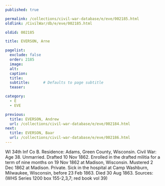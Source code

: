 ```yaml
---
published: true

permalink: /collections/civil-war-database/e/eve/002185.html
oldlink: /CivilWar/db/e/eve/002185.html

oldid: 002185

title: EVERSON, Arne

pagelist:
  exclude: false
  order: 2185
  image: 
  alt:
  caption:
  title:
  subtitle:      # Defaults to page subtitle
  teaser:

category: 
  - E 
  - EVE

previous:
  title: EVERSON, Andrew
  url: /collections/civil-war-database/e/eve/002184.html  
next:
  title: EVERSON, Baar
  url: /collections/civil-war-database/e/eve/002186.html   
---
```

WI 34th Inf Co B. Residence: Adams, Green County, Wisconsin. Civil War: Age 38. Unmarried. Drafted 10 Nov 1862. Enrolled in the drafted militia for a term of nine months on 19 Nov 1862 at Madison, Wisconsin. Mustered 2 Dec 1862 at Madison. Private. Sick in the hospital at Camp Washburn, Milwaukee, Wisconsin, before 23 Feb 1863. Died 30 Aug 1863. Sources: (WHS Series 1200 box 155-2,3,7; red book vol 39)